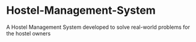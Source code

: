 # Hostel-Management-System
A Hostel Management System developed to solve real-world problems for the hostel owners
